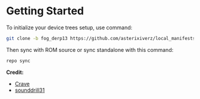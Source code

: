 # Getting Started
To initialize your device trees setup, use command:

```bash
git clone -b fog_derp13 https://github.com/asterixiverz/local_manifests.git .repo/local_manifests
```

Then sync with ROM source or sync standalone with this command:

```bash
repo sync
```

**Credit:**
- [Crave](https://foss.crave.io)
- [sounddrill31](https://github.com/sounddrill31)
